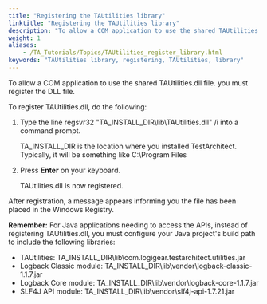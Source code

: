 ```yaml
--- 
title: "Registering the TAUtilities library"
linktitle: "Registering the TAUtilities library"
description: "To allow a COM application to use the shared TAUtilities.dll file. you must register the DLL file."
weight: 1
aliases: 
    - /TA_Tutorials/Topics/TAUtilities_register_library.html
keywords: "TAUtilities library, registering, TAUtilities, library"
---
```


To allow a COM application to use the shared TAUtilities.dll file. you must register the DLL file.

To register TAUtilities.dll, do the following:

1.  Type the line regsvr32 "TA\_INSTALL\_DIR\\lib\\TAUtilities.dll" /i into a command prompt.

    TA\_INSTALL\_DIR is the location where you installed TestArchitect. Typically, it will be something like C:\\Program Files

2.  Press **Enter** on your keyboard.

    TAUtilities.dll is now registered.


After registration, a message appears informing you the file has been placed in the Windows Registry.

**Remember:** For Java applications needing to access the APIs, instead of registering TAUtilities.dll, you must configure your Java project's build path to include the following libraries:

-   TAUtilities: TA\_INSTALL\_DIR\\lib\\com.logigear.testarchitect.utilities.jar
-   Logback Classic module: TA\_INSTALL\_DIR\\lib\\vendor\\logback-classic-1.1.7.jar
-   Logback Core module: TA\_INSTALL\_DIR\\lib\\vendor\\logback-core-1.1.7.jar
-   SLF4J API module: TA\_INSTALL\_DIR\\lib\\vendor\\slf4j-api-1.7.21.jar



